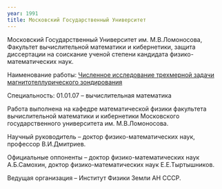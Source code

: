 ```yaml
---
year: 1991
title: Московский Государственный Университет
---
```


Московский Государственный Университет им. М.В.Ломоносова, Факультет вычислительной математики и кибернетики, защита диссертации на соискание ученой степени кандидата физико-математических наук.

Наименование работы: [Численное исследование трехмерной задачи магнитотеллурического зондирования](https://fizmathim.com/chislennoe-issledovanie-trehmernoy-zadachi-magnitotelluricheskogo-zondirovaniya)

Специальность: 01.01.07 – вычислительная математика

Работа выполнена на кафедре математической физики факультета вычислительной математики и кибернетики Московского государственного университета им. М.В.Ломоносова.

Научный руководитель – доктор физико-математических наук, профессор В.И.Дмитриев.

Официальные оппоненты – доктор физико-математических наук А.Б.Самохин, доктор физико-математических наук Е.Е.Тыртышников.

Ведущая организация – Институт Физики Земли АН СССР.
